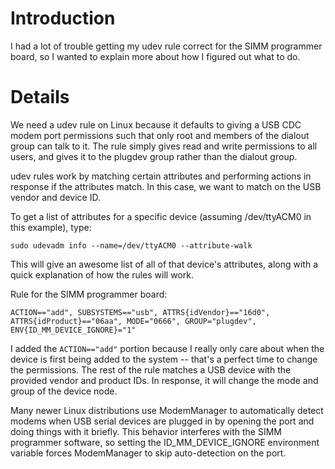 # Introduction #

I had a lot of trouble getting my udev rule correct for the SIMM programmer board, so I wanted to explain more about how I figured out what to do.


# Details #

We need a udev rule on Linux because it defaults to giving a USB CDC modem port permissions such that only root and members of the dialout group can talk to it. The rule simply gives read and write permissions to all users, and gives it to the plugdev group rather than the dialout group.

udev rules work by matching certain attributes and performing actions in response if the attributes match. In this case, we want to match on the USB vendor and device ID.

To get a list of attributes for a specific device (assuming /dev/ttyACM0 in this example), type:

```
sudo udevadm info --name=/dev/ttyACM0 --attribute-walk
```

This will give an awesome list of all of that device's attributes, along with a quick explanation of how the rules will work.

Rule for the SIMM programmer board:

```
ACTION=="add", SUBSYSTEMS=="usb", ATTRS{idVendor}=="16d0", ATTRS{idProduct}=="06aa", MODE="0666", GROUP="plugdev", ENV{ID_MM_DEVICE_IGNORE}="1"
```

I added the `ACTION=="add"` portion because I really only care about when the device is first being added to the system -- that's a perfect time to change the permissions. The rest of the rule matches a USB device with the provided vendor and product IDs. In response, it will change the mode and group of the device node.

Many newer Linux distributions use ModemManager to automatically detect modems when USB serial devices are plugged in by opening the port and doing things with it briefly. This behavior interferes with the SIMM programmer software, so setting the ID\_MM\_DEVICE\_IGNORE environment variable forces ModemManager to skip auto-detection on the port.